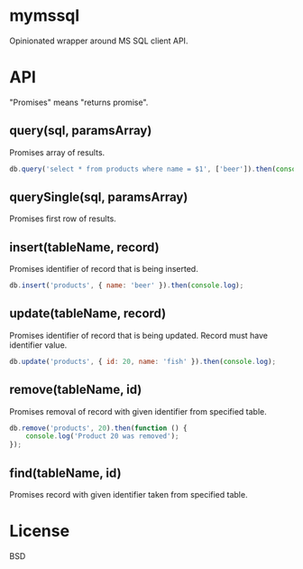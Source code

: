 # mymssql

Opinionated wrapper around MS SQL client API.

# API

"Promises" means "returns promise".

## query(sql, paramsArray)

Promises array of results.

```js
db.query('select * from products where name = $1', ['beer']).then(console.log);
```

## querySingle(sql, paramsArray)

Promises first row of results.

## insert(tableName, record)

Promises identifier of record that is being inserted.

```js
db.insert('products', { name: 'beer' }).then(console.log);
```

## update(tableName, record)

Promises identifier of record that is being updated. Record must have identifier value.

```js
db.update('products', { id: 20, name: 'fish' }).then(console.log);
```

## remove(tableName, id)

Promises removal of record with given identifier from specified table.

```js
db.remove('products', 20).then(function () {
	console.log('Product 20 was removed');
});
```

## find(tableName, id)

Promises record with given identifier taken from specified table.

# License

BSD
